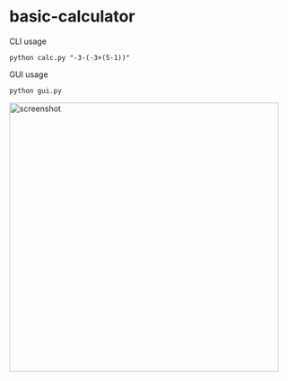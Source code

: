 # basic-calculator

CLI usage

`python calc.py "-3-(-3+(5-1))"`

GUI usage

`python gui.py`

<img width="480" alt="screenshot" src="https://user-images.githubusercontent.com/46469858/215240994-5af2e273-6c52-4fde-abd4-a14b2d0622b9.PNG">
